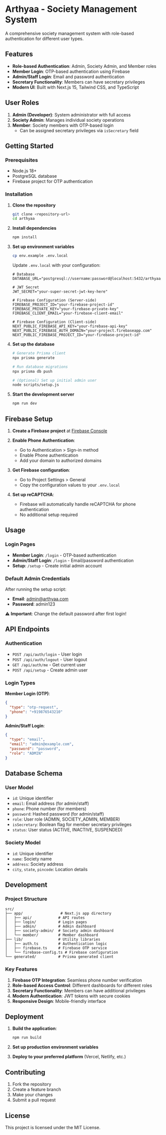 # Arthyaa - Society Management System

A comprehensive society management system with role-based authentication for different user types.

## Features

- **Role-based Authentication**: Admin, Society Admin, and Member roles
- **Member Login**: OTP-based authentication using Firebase
- **Admin/Staff Login**: Email and password authentication
- **Secretary Functionality**: Members can have secretary privileges
- **Modern UI**: Built with Next.js 15, Tailwind CSS, and TypeScript

## User Roles

1. **Admin (Developer)**: System administrator with full access
2. **Society Admin**: Manages individual society operations
3. **Member**: Society members with OTP-based login
   - Can be assigned secretary privileges via `isSecretary` field

## Getting Started

### Prerequisites

- Node.js 18+ 
- PostgreSQL database
- Firebase project for OTP authentication

### Installation

1. **Clone the repository**
   ```bash
   git clone <repository-url>
   cd arthyaa
   ```

2. **Install dependencies**
   ```bash
   npm install
   ```

3. **Set up environment variables**
   ```bash
   cp env.example .env.local
   ```
   
   Update `.env.local` with your configuration:
   ```env
   # Database
   DATABASE_URL="postgresql://username:password@localhost:5432/arthyaa_db"
   
   # JWT Secret
   JWT_SECRET="your-super-secret-jwt-key-here"
   
   # Firebase Configuration (Server-side)
   FIREBASE_PROJECT_ID="your-firebase-project-id"
   FIREBASE_PRIVATE_KEY="your-firebase-private-key"
   FIREBASE_CLIENT_EMAIL="your-firebase-client-email"
   
   # Firebase Configuration (Client-side)
   NEXT_PUBLIC_FIREBASE_API_KEY="your-firebase-api-key"
   NEXT_PUBLIC_FIREBASE_AUTH_DOMAIN="your-project.firebaseapp.com"
   NEXT_PUBLIC_FIREBASE_PROJECT_ID="your-firebase-project-id"
   ```

4. **Set up the database**
   ```bash
   # Generate Prisma client
   npx prisma generate
   
   # Run database migrations
   npx prisma db push
   
   # (Optional) Set up initial admin user
   node scripts/setup.js
   ```

5. **Start the development server**
   ```bash
   npm run dev
   ```

## Firebase Setup

1. **Create a Firebase project** at [Firebase Console](https://console.firebase.google.com/)

2. **Enable Phone Authentication**:
   - Go to Authentication > Sign-in method
   - Enable Phone authentication
   - Add your domain to authorized domains

3. **Get Firebase configuration**:
   - Go to Project Settings > General
   - Copy the configuration values to your `.env.local`

4. **Set up reCAPTCHA**:
   - Firebase will automatically handle reCAPTCHA for phone authentication
   - No additional setup required

## Usage

### Login Pages

- **Member Login**: `/login` - OTP-based authentication
- **Admin/Staff Login**: `/login` - Email/password authentication
- **Setup**: `/setup` - Create initial admin account

### Default Admin Credentials

After running the setup script:
- **Email**: admin@arthyaa.com
- **Password**: admin123

⚠️ **Important**: Change the default password after first login!

## API Endpoints

### Authentication
- `POST /api/auth/login` - User login
- `POST /api/auth/logout` - User logout
- `GET /api/auth/me` - Get current user
- `POST /api/setup` - Create admin user

### Login Types

**Member Login (OTP)**:
```json
{
  "type": "otp-request",
  "phone": "+919876543210"
}
```

**Admin/Staff Login**:
```json
{
  "type": "email",
  "email": "admin@example.com",
  "password": "password",
  "role": "ADMIN"
}
```

## Database Schema

### User Model
- `id`: Unique identifier
- `email`: Email address (for admin/staff)
- `phone`: Phone number (for members)
- `password`: Hashed password (for admin/staff)
- `role`: User role (ADMIN, SOCIETY_ADMIN, MEMBER)
- `isSecretary`: Boolean flag for member secretary privileges
- `status`: User status (ACTIVE, INACTIVE, SUSPENDED)

### Society Model
- `id`: Unique identifier
- `name`: Society name
- `address`: Society address
- `city`, `state`, `pincode`: Location details

## Development

### Project Structure
```
src/
├── app/                 # Next.js app directory
│   ├── api/            # API routes
│   ├── login/          # Login pages
│   ├── admin/          # Admin dashboard
│   ├── society-admin/  # Society admin dashboard
│   └── member/         # Member dashboard
├── lib/                # Utility libraries
│   ├── auth.ts         # Authentication logic
│   ├── firebase.ts     # Firebase OTP service
│   └── firebase-config.ts # Firebase configuration
└── generated/          # Prisma generated client
```

### Key Features

1. **Firebase OTP Integration**: Seamless phone number verification
2. **Role-based Access Control**: Different dashboards for different roles
3. **Secretary Functionality**: Members can have additional privileges
4. **Modern Authentication**: JWT tokens with secure cookies
5. **Responsive Design**: Mobile-friendly interface

## Deployment

1. **Build the application**:
   ```bash
   npm run build
   ```

2. **Set up production environment variables**

3. **Deploy to your preferred platform** (Vercel, Netlify, etc.)

## Contributing

1. Fork the repository
2. Create a feature branch
3. Make your changes
4. Submit a pull request

## License

This project is licensed under the MIT License.